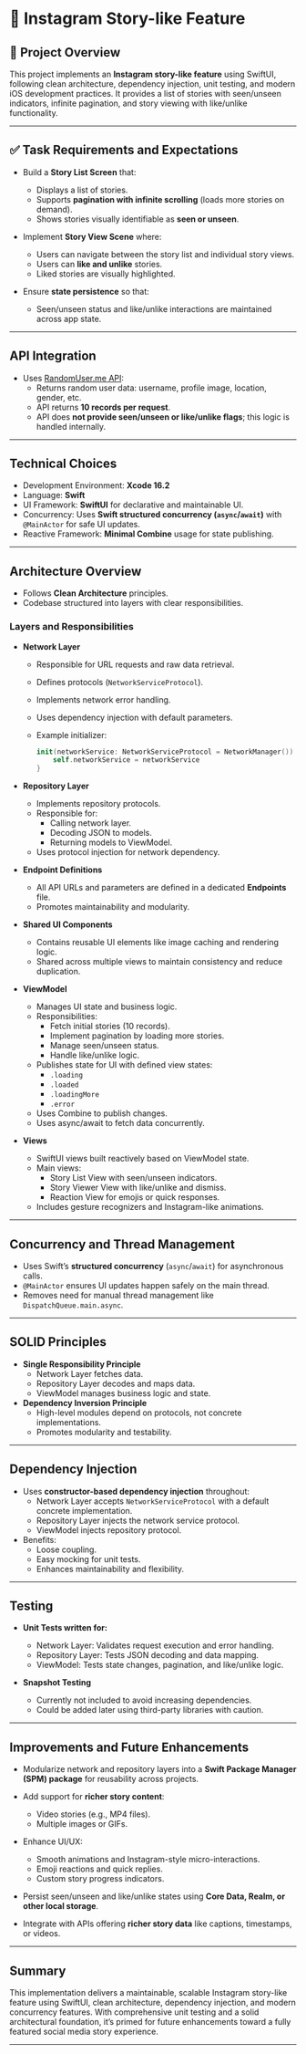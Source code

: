 # 📱 Instagram Story-like Feature

## 📌 Project Overview

This project implements an **Instagram story-like feature** using SwiftUI, following clean architecture, dependency injection, unit testing, and modern iOS development practices. It provides a list of stories with seen/unseen indicators, infinite pagination, and story viewing with like/unlike functionality.

---

## ✅ Task Requirements and Expectations

- Build a **Story List Screen** that:
  - Displays a list of stories.
  - Supports **pagination with infinite scrolling** (loads more stories on demand).
  - Shows stories visually identifiable as **seen or unseen**.

- Implement **Story View Scene** where:
  - Users can navigate between the story list and individual story views.
  - Users can **like and unlike** stories.
  - Liked stories are visually highlighted.

- Ensure **state persistence** so that:
  - Seen/unseen status and like/unlike interactions are maintained across app state.

---

## API Integration

- Uses [RandomUser.me API](https://randomuser.me):
  - Returns random user data: username, profile image, location, gender, etc.
  - API returns **10 records per request**.
  - API does **not provide seen/unseen or like/unlike flags**; this logic is handled internally.

---

## Technical Choices

- Development Environment: **Xcode 16.2**
- Language: **Swift**
- UI Framework: **SwiftUI** for declarative and maintainable UI.
- Concurrency: Uses **Swift structured concurrency (`async`/`await`)** with `@MainActor` for safe UI updates.
- Reactive Framework: **Minimal Combine** usage for state publishing.

---

## Architecture Overview

- Follows **Clean Architecture** principles.
- Codebase structured into layers with clear responsibilities.

### Layers and Responsibilities

- **Network Layer**
  - Responsible for URL requests and raw data retrieval.
  - Defines protocols (`NetworkServiceProtocol`).
  - Implements network error handling.
  - Uses dependency injection with default parameters.
  - Example initializer:

    ```swift
    init(networkService: NetworkServiceProtocol = NetworkManager()) {
        self.networkService = networkService
    }
    ```

- **Repository Layer**
  - Implements repository protocols.
  - Responsible for:
    - Calling network layer.
    - Decoding JSON to models.
    - Returning models to ViewModel.
  - Uses protocol injection for network dependency.
  
- **Endpoint Definitions**
  - All API URLs and parameters are defined in a dedicated **Endpoints** file.
  - Promotes maintainability and modularity.

- **Shared UI Components**
  - Contains reusable UI elements like image caching and rendering logic.
  - Shared across multiple views to maintain consistency and reduce duplication.

- **ViewModel**
  - Manages UI state and business logic.
  - Responsibilities:
    - Fetch initial stories (10 records).
    - Implement pagination by loading more stories.
    - Manage seen/unseen status.
    - Handle like/unlike logic.
  - Publishes state for UI with defined view states:
    - `.loading`
    - `.loaded`
    - `.loadingMore`
    - `.error`
  - Uses Combine to publish changes.
  - Uses async/await to fetch data concurrently.

- **Views**
  - SwiftUI views built reactively based on ViewModel state.
  - Main views:
    - Story List View with seen/unseen indicators.
    - Story Viewer View with like/unlike and dismiss.
    - Reaction View for emojis or quick responses.
  - Includes gesture recognizers and Instagram-like animations.

---

## Concurrency and Thread Management

- Uses Swift’s **structured concurrency** (`async`/`await`) for asynchronous calls.
- `@MainActor` ensures UI updates happen safely on the main thread.
- Removes need for manual thread management like `DispatchQueue.main.async`.

---

## SOLID Principles

- **Single Responsibility Principle**
  - Network Layer fetches data.
  - Repository Layer decodes and maps data.
  - ViewModel manages business logic and state.
- **Dependency Inversion Principle**
  - High-level modules depend on protocols, not concrete implementations.
  - Promotes modularity and testability.

---

## Dependency Injection

- Uses **constructor-based dependency injection** throughout:
  - Network Layer accepts `NetworkServiceProtocol` with a default concrete implementation.
  - Repository Layer injects the network service protocol.
  - ViewModel injects repository protocol.
- Benefits:
  - Loose coupling.
  - Easy mocking for unit tests.
  - Enhances maintainability and flexibility.

---

## Testing

- **Unit Tests written for:**
  - Network Layer: Validates request execution and error handling.
  - Repository Layer: Tests JSON decoding and data mapping.
  - ViewModel: Tests state changes, pagination, and like/unlike logic.

- **Snapshot Testing**
  - Currently not included to avoid increasing dependencies.
  - Could be added later using third-party libraries with caution.

---

## Improvements and Future Enhancements

- Modularize network and repository layers into a **Swift Package Manager (SPM) package** for reusability across projects.

- Add support for **richer story content**:
  - Video stories (e.g., MP4 files).
  - Multiple images or GIFs.

- Enhance UI/UX:
  - Smooth animations and Instagram-style micro-interactions.
  - Emoji reactions and quick replies.
  - Custom story progress indicators.

- Persist seen/unseen and like/unlike states using **Core Data, Realm, or other local storage**.

- Integrate with APIs offering **richer story data** like captions, timestamps, or videos.

---

## Summary

This implementation delivers a maintainable, scalable Instagram story-like feature using SwiftUI, clean architecture, dependency injection, and modern concurrency features. With comprehensive unit testing and a solid architectural foundation, it’s primed for future enhancements toward a fully featured social media story experience.

---
